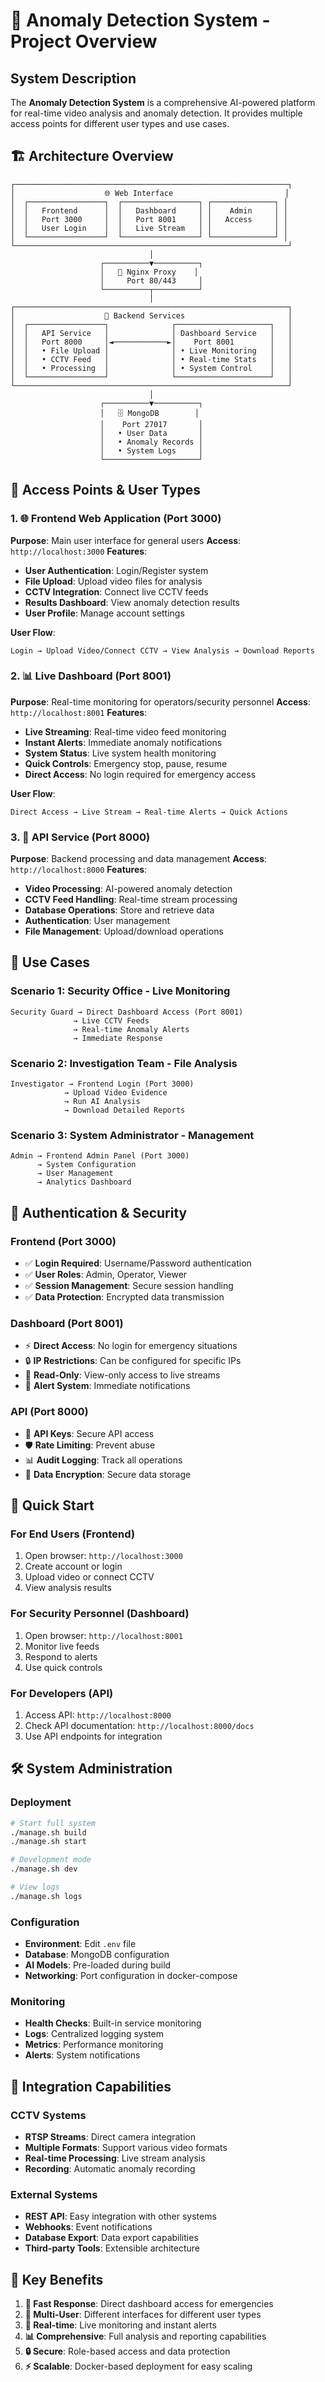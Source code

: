 # 🎯 Anomaly Detection System - Project Overview

## System Description

The **Anomaly Detection System** is a comprehensive AI-powered platform for real-time video analysis and anomaly detection. It provides multiple access points for different user types and use cases.

## 🏗️ Architecture Overview

```
┌─────────────────────────────────────────────────────────────┐
│                    🌐 Web Interface                         │
│  ┌─────────────────┐  ┌─────────────────┐ ┌──────────────┐ │
│  │   Frontend      │  │   Dashboard     │ │    Admin     │ │
│  │   Port 3000     │  │   Port 8001     │ │   Access     │ │
│  │   User Login    │  │   Live Stream   │ │              │ │
│  └─────────────────┘  └─────────────────┘ └──────────────┘ │
└─────────────────────────────────────────────────────────────┘
                               │
                    ┌──────────▼──────────┐
                    │   🔀 Nginx Proxy    │
                    │     Port 80/443     │
                    └──────────┬──────────┘
                               │
┌─────────────────────────────────────────────────────────────┐
│                    🤖 Backend Services                       │
│  ┌─────────────────┐              ┌─────────────────────┐   │
│  │   API Service   │              │ Dashboard Service   │   │
│  │   Port 8000     │◄────────────►│    Port 8001        │   │
│  │   • File Upload │              │ • Live Monitoring   │   │
│  │   • CCTV Feed   │              │ • Real-time Stats   │   │
│  │   • Processing  │              │ • System Control    │   │
│  └─────────────────┘              └─────────────────────┘   │
└─────────────────────────────────────────────────────────────┘
                               │
                    ┌──────────▼──────────┐
                    │   🗄️ MongoDB        │
                    │    Port 27017       │
                    │   • User Data       │
                    │   • Anomaly Records │
                    │   • System Logs     │
                    └─────────────────────┘
```

## 🚪 Access Points & User Types

### 1. 🌐 **Frontend Web Application** (Port 3000)
**Purpose**: Main user interface for general users
**Access**: `http://localhost:3000`
**Features**:
- **User Authentication**: Login/Register system
- **File Upload**: Upload video files for analysis
- **CCTV Integration**: Connect live CCTV feeds
- **Results Dashboard**: View anomaly detection results
- **User Profile**: Manage account settings

**User Flow**:
```
Login → Upload Video/Connect CCTV → View Analysis → Download Reports
```

### 2. 📊 **Live Dashboard** (Port 8001)
**Purpose**: Real-time monitoring for operators/security personnel
**Access**: `http://localhost:8001`
**Features**:
- **Live Streaming**: Real-time video feed monitoring
- **Instant Alerts**: Immediate anomaly notifications
- **System Status**: Live system health monitoring
- **Quick Controls**: Emergency stop, pause, resume
- **Direct Access**: No login required for emergency access

**User Flow**:
```
Direct Access → Live Stream → Real-time Alerts → Quick Actions
```

### 3. 🔧 **API Service** (Port 8000)
**Purpose**: Backend processing and data management
**Access**: `http://localhost:8000`
**Features**:
- **Video Processing**: AI-powered anomaly detection
- **CCTV Feed Handling**: Real-time stream processing
- **Database Operations**: Store and retrieve data
- **Authentication**: User management
- **File Management**: Upload/download operations

## 🎯 Use Cases

### **Scenario 1: Security Office - Live Monitoring**
```
Security Guard → Direct Dashboard Access (Port 8001)
              → Live CCTV Feeds
              → Real-time Anomaly Alerts
              → Immediate Response
```

### **Scenario 2: Investigation Team - File Analysis**
```
Investigator → Frontend Login (Port 3000)
            → Upload Video Evidence
            → Run AI Analysis
            → Download Detailed Reports
```

### **Scenario 3: System Administrator - Management**
```
Admin → Frontend Admin Panel (Port 3000)
      → System Configuration
      → User Management
      → Analytics Dashboard
```

## 🔐 Authentication & Security

### **Frontend (Port 3000)**
- ✅ **Login Required**: Username/Password authentication
- ✅ **User Roles**: Admin, Operator, Viewer
- ✅ **Session Management**: Secure session handling
- ✅ **Data Protection**: Encrypted data transmission

### **Dashboard (Port 8001)**
- ⚡ **Direct Access**: No login for emergency situations
- 🔒 **IP Restrictions**: Can be configured for specific IPs
- 👀 **Read-Only**: View-only access to live streams
- 🚨 **Alert System**: Immediate notifications

### **API (Port 8000)**
- 🔑 **API Keys**: Secure API access
- 🛡️ **Rate Limiting**: Prevent abuse
- 📊 **Audit Logging**: Track all operations
- 🔐 **Data Encryption**: Secure data storage

## 🚀 Quick Start

### **For End Users (Frontend)**
1. Open browser: `http://localhost:3000`
2. Create account or login
3. Upload video or connect CCTV
4. View analysis results

### **For Security Personnel (Dashboard)**
1. Open browser: `http://localhost:8001`
2. Monitor live feeds
3. Respond to alerts
4. Use quick controls

### **For Developers (API)**
1. Access API: `http://localhost:8000`
2. Check API documentation: `http://localhost:8000/docs`
3. Use API endpoints for integration

## 🛠️ System Administration

### **Deployment**
```bash
# Start full system
./manage.sh build
./manage.sh start

# Development mode
./manage.sh dev

# View logs
./manage.sh logs
```

### **Configuration**
- **Environment**: Edit `.env` file
- **Database**: MongoDB configuration
- **AI Models**: Pre-loaded during build
- **Networking**: Port configuration in docker-compose

### **Monitoring**
- **Health Checks**: Built-in service monitoring
- **Logs**: Centralized logging system
- **Metrics**: Performance monitoring
- **Alerts**: System notifications

## 📱 Integration Capabilities

### **CCTV Systems**
- **RTSP Streams**: Direct camera integration
- **Multiple Formats**: Support various video formats
- **Real-time Processing**: Live stream analysis
- **Recording**: Automatic anomaly recording

### **External Systems**
- **REST API**: Easy integration with other systems
- **Webhooks**: Event notifications
- **Database Export**: Data export capabilities
- **Third-party Tools**: Extensible architecture

## 🎯 Key Benefits

1. **🚀 Fast Response**: Direct dashboard access for emergencies
2. **👥 Multi-User**: Different interfaces for different user types
3. **🔄 Real-time**: Live monitoring and instant alerts
4. **📊 Comprehensive**: Full analysis and reporting capabilities
5. **🔒 Secure**: Role-based access and data protection
6. **⚡ Scalable**: Docker-based deployment for easy scaling
